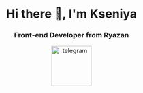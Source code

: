 <div id="header" align="center">
  <h1>Hi there 👋, I'm Kseniya</h1>
  <h3>Front-end Developer from Ryazan</h3>
</div> 


<div id="socials" align="center">
  <a href="https://t.me/kseniya_bliz">
    <img width="94" height="94" src="https://img.icons8.com/3d-fluency/94/telegram.png" alt="telegram"/>
  </a>
</div>
<!--
**Ksyu13/Ksyu13** is a ✨ _special_ ✨ repository because its `README.md` (this file) appears on your GitHub profile.

Here are some ideas to get you started:

- 🔭 I’m currently working on ...
- 🌱 I’m currently learning ...
- 👯 I’m looking to collaborate on ...
- 🤔 I’m looking for help with ...
- 💬 Ask me about ...
- 📫 How to reach me: ...
- 😄 Pronouns: ...
- ⚡ Fun fact: ...
-->
 icon by <a href="https://icons8.com">Icons8</a>
